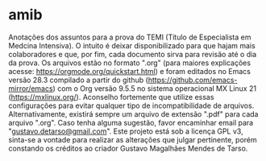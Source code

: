 # amib
Anotações dos assuntos para a prova do TEMI (Título de Especialista em Medcina Intensiva). O intuito é deixar disponibilizado para que hajam mais colaboradores e que, por fim, cada documento sirva para revisão até o dia da prova.
Os arquivos estão no formato ".org" (para maiores explicações acesse: https://orgmode.org/quickstart.html) e foram editados no Emacs versão 28.3 compilado a partir do github (https://github.com/emacs-mirror/emacs) com o Org versão 9.5.5 no sistema operacional MX Linux 21 (https://mxlinux.org/). Aconselho fortemente que utilize essas configurações para evitar qualquer tipo de incompatibilidade de arquivos.
Alternativamente, existirá sempre um arquivo de extensão ".pdf" para cada arquivo ".org".
Caso tenha alguma sugestão, favor encaminhar email para "gustavo.detarso@gmail.com".
Este projeto está sob a licença GPL v3, sinta-se a vontade para realizar as alterações que julgar pertinente, porém constando os créditos ao criador Gustavo Magalhães Mendes de Tarso.
